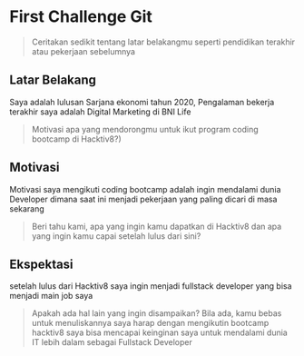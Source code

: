 # First Challenge Git

> Ceritakan sedikit tentang latar belakangmu seperti pendidikan terakhir atau pekerjaan sebelumnya

## Latar Belakang
Saya adalah lulusan Sarjana ekonomi tahun 2020, Pengalaman bekerja terakhir saya adalah Digital Marketing di BNI Life
> Motivasi apa yang mendorongmu untuk ikut program coding bootcamp di Hacktiv8?)

## Motivasi
Motivasi saya mengikuti coding bootcamp adalah ingin mendalami dunia Developer dimana saat ini menjadi pekerjaan yang paling dicari di masa sekarang
> Beri tahu kami, apa yang ingin kamu dapatkan di Hacktiv8 dan apa yang ingin kamu capai setelah lulus dari sini?

## Ekspektasi
setelah lulus dari Hacktiv8 saya ingin menjadi fullstack developer yang bisa menjadi main job saya
> Apakah ada hal lain yang ingin disampaikan? Bila ada, kamu bebas untuk menuliskannya
saya harap dengan mengikutin bootcamp hacktiv8 saya bisa mencapai keinginan saya untuk mendalami dunia IT lebih dalam sebagai Fullstack Developer